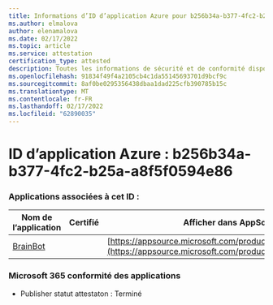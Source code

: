 ```yaml
---
title: Informations d’ID d’application Azure pour b256b34a-b377-4fc2-b25a-a8f5f0594e86
ms.author: elmalova
author: elenamalova
ms.date: 02/17/2022
ms.topic: article
ms.service: attestation
certification_type: attested
description: Toutes les informations de sécurité et de conformité disponibles pour b256b34a-b377-4fc2-b25a-a8f5f0594e86.
ms.openlocfilehash: 91834f49f4a2105cb4c1da55145693701d9bcf9c
ms.sourcegitcommit: 8af0be0295356438dbaa1dad225cfb390785b15c
ms.translationtype: MT
ms.contentlocale: fr-FR
ms.lasthandoff: 02/17/2022
ms.locfileid: "62890035"
---
```

# <a name="azure-app-id-b256b34a-b377-4fc2-b25a-a8f5f0594e86"></a>ID d’application Azure : b256b34a-b377-4fc2-b25a-a8f5f0594e86


### <a name="apps-associated-with-this-id"></a>Applications associées à cet ID :
| **Nom de l’application** | **Certifié** | **Afficher dans AppSource** |
|--------------|---------------|-----------------------|
| [BrainBot](https://docs.microsoft.com/microsoft-365-app-certification/forward/WA104381981) |  | [https://appsource.microsoft.com/product/office/WA104381981](https://appsource.microsoft.com/product/office/WA104381981) |

### <a name="microsoft-365-app-compliance-status"></a>Microsoft 365 conformité des applications
- Publisher statut attestaton : Terminé
